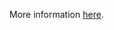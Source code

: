 More information [here](https://docs.prismacloud.io/en/enterprise-edition/policy-reference/aws-policies/aws-networking-policies/ensure-public-api-gateway-are-protected-by-waf).
